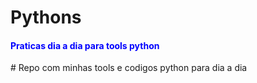 # Pythons
<h4 style="color: blue;">Praticas dia a dia para tools python</h4>
#
Repo com minhas tools e codigos python para dia a dia
